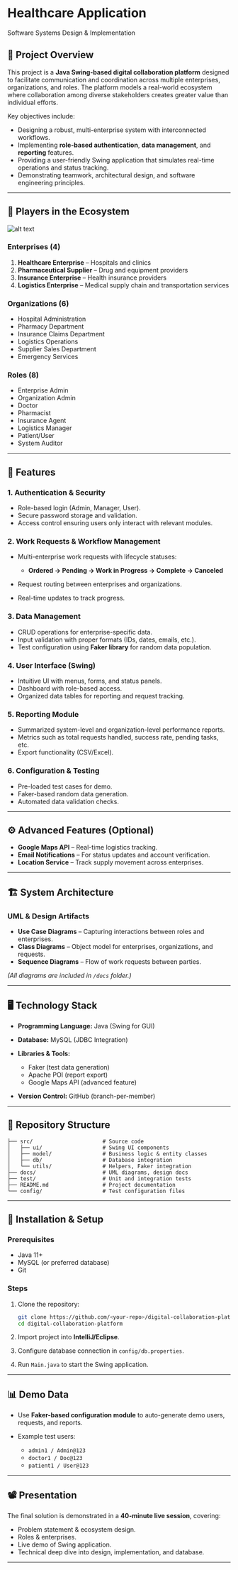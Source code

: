 # Healthcare Application

Software Systems Design & Implementation

## 📌 Project Overview

This project is a **Java Swing-based digital collaboration platform** designed to facilitate communication and coordination across multiple enterprises, organizations, and roles. The platform models a real-world ecosystem where collaboration among diverse stakeholders creates greater value than individual efforts.

Key objectives include:

* Designing a robust, multi-enterprise system with interconnected workflows.
* Implementing **role-based authentication**, **data management**, and **reporting** features.
* Providing a user-friendly Swing application that simulates real-time operations and status tracking.
* Demonstrating teamwork, architectural design, and software engineering principles.

---

## 👥 Players in the Ecosystem
![alt text](https://github.com/ParthKalani/AED_Final_Project/blob/jay_branch/LifeSave.jpg)
### Enterprises (4)

1. **Healthcare Enterprise** – Hospitals and clinics
2. **Pharmaceutical Supplier** – Drug and equipment providers
3. **Insurance Enterprise** – Health insurance providers
4. **Logistics Enterprise** – Medical supply chain and transportation services

### Organizations (6)

* Hospital Administration
* Pharmacy Department
* Insurance Claims Department
* Logistics Operations
* Supplier Sales Department
* Emergency Services

### Roles (8)

* Enterprise Admin
* Organization Admin
* Doctor
* Pharmacist
* Insurance Agent
* Logistics Manager
* Patient/User
* System Auditor

---

## 🔑 Features

### 1. **Authentication & Security**

* Role-based login (Admin, Manager, User).
* Secure password storage and validation.
* Access control ensuring users only interact with relevant modules.

### 2. **Work Requests & Workflow Management**

* Multi-enterprise work requests with lifecycle statuses:

  * **Ordered → Pending → Work in Progress → Complete → Canceled**
* Request routing between enterprises and organizations.
* Real-time updates to track progress.

### 3. **Data Management**

* CRUD operations for enterprise-specific data.
* Input validation with proper formats (IDs, dates, emails, etc.).
* Test configuration using **Faker library** for random data population.

### 4. **User Interface (Swing)**

* Intuitive UI with menus, forms, and status panels.
* Dashboard with role-based access.
* Organized data tables for reporting and request tracking.

### 5. **Reporting Module**

* Summarized system-level and organization-level performance reports.
* Metrics such as total requests handled, success rate, pending tasks, etc.
* Export functionality (CSV/Excel).

### 6. **Configuration & Testing**

* Pre-loaded test cases for demo.
* Faker-based random data generation.
* Automated data validation checks.

---

## ⚙️ Advanced Features (Optional)

* **Google Maps API** – Real-time logistics tracking.
* **Email Notifications** – For status updates and account verification.
* **Location Service** – Track supply movement across enterprises.

---

## 🏗️ System Architecture

### UML & Design Artifacts

* **Use Case Diagrams** – Capturing interactions between roles and enterprises.
* **Class Diagrams** – Object model for enterprises, organizations, and requests.
* **Sequence Diagrams** – Flow of work requests between parties.

*(All diagrams are included in `/docs` folder.)*

---

## 🖥️ Technology Stack

* **Programming Language:** Java (Swing for GUI)
* **Database:** MySQL (JDBC Integration)
* **Libraries & Tools:**

  * Faker (test data generation)
  * Apache POI (report export)
  * Google Maps API (advanced feature)
* **Version Control:** GitHub (branch-per-member)

---

## 📂 Repository Structure

```
├── src/                      # Source code  
│   ├── ui/                   # Swing UI components  
│   ├── model/                # Business logic & entity classes  
│   ├── db/                   # Database integration  
│   └── utils/                # Helpers, Faker integration  
├── docs/                     # UML diagrams, design docs  
├── test/                     # Unit and integration tests  
├── README.md                 # Project documentation  
└── config/                   # Test configuration files  
```

---

## 🚀 Installation & Setup

### Prerequisites

* Java 11+
* MySQL (or preferred database)
* Git

### Steps

1. Clone the repository:

   ```bash
   git clone https://github.com/<your-repo>/digital-collaboration-platform.git
   cd digital-collaboration-platform
   ```
2. Import project into **IntelliJ/Eclipse**.
3. Configure database connection in `config/db.properties`.
4. Run `Main.java` to start the Swing application.

---

## 📊 Demo Data

* Use **Faker-based configuration module** to auto-generate demo users, requests, and reports.
* Example test users:

  * `admin1 / Admin@123`
  * `doctor1 / Doc@123`
  * `patient1 / User@123`

---

## 📽️ Presentation

The final solution is demonstrated in a **40-minute live session**, covering:

* Problem statement & ecosystem design.
* Roles & enterprises.
* Live demo of Swing application.
* Technical deep dive into design, implementation, and database.

---
